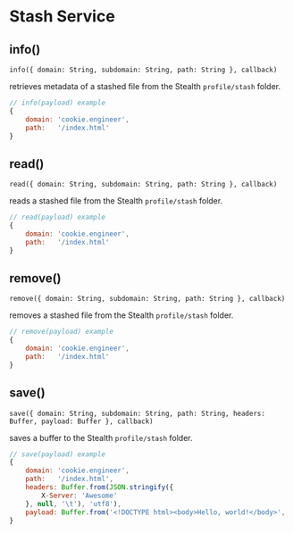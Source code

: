 
# Stash Service

## info()

`info({ domain: String, subdomain: String, path: String }, callback)`

retrieves metadata of a stashed file from the Stealth `profile/stash` folder.

```javascript
// info(payload) example
{
	domain: 'cookie.engineer',
	path:   '/index.html'
}
```

## read()

`read({ domain: String, subdomain: String, path: String }, callback)`

reads a stashed file from the Stealth `profile/stash` folder.

```javascript
// read(payload) example
{
	domain: 'cookie.engineer',
	path:   '/index.html'
}
```

## remove()

`remove({ domain: String, subdomain: String, path: String }, callback)`

removes a stashed file from the Stealth `profile/stash` folder.

```javascript
// remove(payload) example
{
	domain: 'cookie.engineer',
	path:   '/index.html'
}
```

## save()

`save({ domain: String, subdomain: String, path: String, headers: Buffer, payload: Buffer }, callback)`

saves a buffer to the Stealth `profile/stash` folder.

```javascript
// save(payload) example
{
	domain: 'cookie.engineer',
	path:   '/index.html',
	headers: Buffer.from(JSON.stringify({
		X-Server: 'Awesome'
	}, null, '\t'), 'utf8'),
	payload: Buffer.from('<!DOCTYPE html><body>Hello, world!</body>', 'utf8')
}
```

